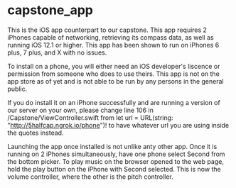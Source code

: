 # capstone_app

This is the iOS app counterpart to our capstone. This app requires 2 iPhones capable of networking, retrieving its compass 
data, as well as running iOS 12.1 or higher. This app has been shown to run on iPhones 6 plus, 7 plus, and X with no issues.

To install on a phone, you will either need an iOS developer's liscence or permission from someone who does to use theirs. This
app is not on the app store as of yet and is not able to be run by any persons in the general public.

If you do install it on an iPhone successfully and are running a version of our server on your own, please change line 106 in 
/Capstone/ViewController.swift from
let url = URL(string: "http://5halfcap.ngrok.io/phone")!
to have whatever url you are using inside the quotes instead.

Launching the app once installed is not unlike anty other app. Once it is running on 2 iPhones simultaneously, have one phone
select Second from the bottom picker. To play music on the browser opened to the web page, hold the play button on the iPhone
with Second selected. This is now the volume controller, where the other is the pitch controller.
